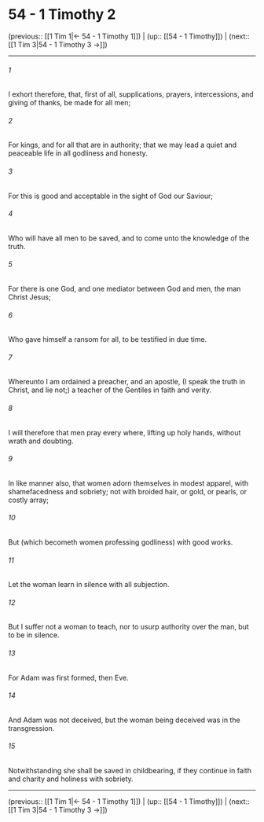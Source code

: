 # 54 - 1 Timothy 2

(previous:: [[1 Tim 1|← 54 - 1 Timothy 1]]) | (up:: [[54 - 1 Timothy]]) | (next:: [[1 Tim 3|54 - 1 Timothy 3 →]])

***


###### 1 
I exhort therefore, that, first of all, supplications, prayers, intercessions, and giving of thanks, be made for all men; 

###### 2 
For kings, and for all that are in authority; that we may lead a quiet and peaceable life in all godliness and honesty. 

###### 3 
For this is good and acceptable in the sight of God our Saviour; 

###### 4 
Who will have all men to be saved, and to come unto the knowledge of the truth. 

###### 5 
For there is one God, and one mediator between God and men, the man Christ Jesus; 

###### 6 
Who gave himself a ransom for all, to be testified in due time. 

###### 7 
Whereunto I am ordained a preacher, and an apostle, (I speak the truth in Christ, and lie not;) a teacher of the Gentiles in faith and verity. 

###### 8 
I will therefore that men pray every where, lifting up holy hands, without wrath and doubting. 

###### 9 
In like manner also, that women adorn themselves in modest apparel, with shamefacedness and sobriety; not with broided hair, or gold, or pearls, or costly array; 

###### 10 
But (which becometh women professing godliness) with good works. 

###### 11 
Let the woman learn in silence with all subjection. 

###### 12 
But I suffer not a woman to teach, nor to usurp authority over the man, but to be in silence. 

###### 13 
For Adam was first formed, then Eve. 

###### 14 
And Adam was not deceived, but the woman being deceived was in the transgression. 

###### 15 
Notwithstanding she shall be saved in childbearing, if they continue in faith and charity and holiness with sobriety.

***

(previous:: [[1 Tim 1|← 54 - 1 Timothy 1]]) | (up:: [[54 - 1 Timothy]]) | (next:: [[1 Tim 3|54 - 1 Timothy 3 →]])
